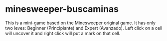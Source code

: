 # minesweeper-buscaminas
This is a mini-game based on the Minesweeper original game. It has only two leves: Beginner (Principiante) and Expert (Avanzado).
Left click on a cell will uncover it and right click will put a mark on that cell.
